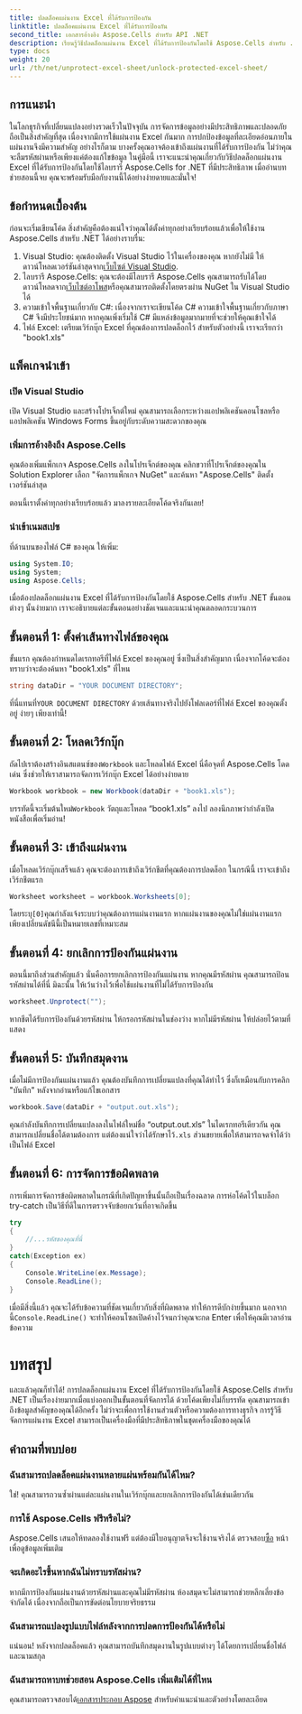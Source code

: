 ```yaml
---
title: ปลดล็อคแผ่นงาน Excel ที่ได้รับการป้องกัน
linktitle: ปลดล็อคแผ่นงาน Excel ที่ได้รับการป้องกัน
second_title: เอกสารอ้างอิง Aspose.Cells สำหรับ API .NET
description: เรียนรู้วิธีปลดล็อกแผ่นงาน Excel ที่ได้รับการป้องกันโดยใช้ Aspose.Cells สำหรับ .NET ในบทช่วยสอนทีละขั้นตอนที่เหมาะสำหรับผู้เริ่มต้นนี้
type: docs
weight: 20
url: /th/net/unprotect-excel-sheet/unlock-protected-excel-sheet/
---
```

## การแนะนำ

ในโลกธุรกิจที่เปลี่ยนแปลงอย่างรวดเร็วในปัจจุบัน การจัดการข้อมูลอย่างมีประสิทธิภาพและปลอดภัยถือเป็นสิ่งสำคัญที่สุด เนื่องจากมีการใช้แผ่นงาน Excel กันมาก การปกป้องข้อมูลที่ละเอียดอ่อนภายในแผ่นงานจึงมีความสำคัญ อย่างไรก็ตาม บางครั้งคุณอาจต้องเข้าถึงแผ่นงานที่ได้รับการป้องกัน ไม่ว่าคุณจะลืมรหัสผ่านหรือเพียงแค่ต้องแก้ไขข้อมูล ในคู่มือนี้ เราจะแนะนำคุณเกี่ยวกับวิธีปลดล็อกแผ่นงาน Excel ที่ได้รับการป้องกันโดยใช้ไลบรารี Aspose.Cells for .NET ที่มีประสิทธิภาพ เมื่ออ่านบทช่วยสอนนี้จบ คุณจะพร้อมรับมือกับงานนี้ได้อย่างง่ายดายและมั่นใจ!

## ข้อกำหนดเบื้องต้น

ก่อนจะเริ่มเขียนโค้ด สิ่งสำคัญคือต้องแน่ใจว่าคุณได้ตั้งค่าทุกอย่างเรียบร้อยแล้วเพื่อให้ใช้งาน Aspose.Cells สำหรับ .NET ได้อย่างราบรื่น:

1.  Visual Studio: คุณต้องติดตั้ง Visual Studio ไว้ในเครื่องของคุณ หากยังไม่มี ให้ดาวน์โหลดเวอร์ชันล่าสุดจาก[เว็บไซต์ Visual Studio](https://visualstudio.microsoft.com/downloads/).
2.  ไลบรารี Aspose.Cells: คุณจะต้องมีไลบรารี Aspose.Cells คุณสามารถรับได้โดยดาวน์โหลดจาก[เว็บไซต์อาโพส](https://releases.aspose.com/cells/net/)หรือคุณสามารถติดตั้งโดยตรงผ่าน NuGet ใน Visual Studio ได้
3. ความเข้าใจพื้นฐานเกี่ยวกับ C#: เนื่องจากเราจะเขียนโค้ด C# ความเข้าใจพื้นฐานเกี่ยวกับภาษา C# จึงมีประโยชน์มาก หากคุณเพิ่งเริ่มใช้ C# มีแหล่งข้อมูลมากมายที่จะช่วยให้คุณเข้าใจได้
4. ไฟล์ Excel: เตรียมเวิร์กบุ๊ก Excel ที่คุณต้องการปลดล็อกไว้ สำหรับตัวอย่างนี้ เราจะเรียกว่า "book1.xls"

## แพ็คเกจนำเข้า

### เปิด Visual Studio

เปิด Visual Studio และสร้างโปรเจ็กต์ใหม่ คุณสามารถเลือกระหว่างแอปพลิเคชันคอนโซลหรือแอปพลิเคชัน Windows Forms ขึ้นอยู่กับระดับความสะดวกของคุณ

### เพิ่มการอ้างอิงถึง Aspose.Cells

คุณต้องเพิ่มแพ็กเกจ Aspose.Cells ลงในโปรเจ็กต์ของคุณ คลิกขวาที่โปรเจ็กต์ของคุณใน Solution Explorer เลือก "จัดการแพ็กเกจ NuGet" และค้นหา "Aspose.Cells" ติดตั้งเวอร์ชันล่าสุด

ตอนนี้เราตั้งค่าทุกอย่างเรียบร้อยแล้ว มาลงรายละเอียดโค้ดจริงกันเลย!

### นำเข้าเนมสเปซ

ที่ด้านบนของไฟล์ C# ของคุณ ให้เพิ่ม:

```csharp
using System.IO;
using System;
using Aspose.Cells;
```

เมื่อต้องปลดล็อกแผ่นงาน Excel ที่ได้รับการป้องกันโดยใช้ Aspose.Cells สำหรับ .NET ขั้นตอนต่างๆ นั้นง่ายมาก เราจะอธิบายแต่ละขั้นตอนอย่างชัดเจนและแนะนำคุณตลอดกระบวนการ

## ขั้นตอนที่ 1: ตั้งค่าเส้นทางไฟล์ของคุณ

ขั้นแรก คุณต้องกำหนดไดเรกทอรีที่ไฟล์ Excel ของคุณอยู่ ซึ่งเป็นสิ่งสำคัญมาก เนื่องจากโค้ดจะต้องทราบว่าจะต้องค้นหา "book1.xls" ที่ไหน

```csharp
string dataDir = "YOUR DOCUMENT DIRECTORY";
```
 ที่นี่แทนที่`YOUR DOCUMENT DIRECTORY` ด้วยเส้นทางจริงไปยังโฟลเดอร์ที่ไฟล์ Excel ของคุณตั้งอยู่ ง่ายๆ เพียงเท่านี้!

## ขั้นตอนที่ 2: โหลดเวิร์กบุ๊ก

 ถัดไปเราต้องสร้างอินสแตนซ์ของ`Workbook` และโหลดไฟล์ Excel นี่คือจุดที่ Aspose.Cells โดดเด่น ซึ่งช่วยให้เราสามารถจัดการเวิร์กบุ๊ก Excel ได้อย่างง่ายดาย

```csharp
Workbook workbook = new Workbook(dataDir + "book1.xls");
```
 บรรทัดนี้จะเริ่มต้นใหม่`Workbook` วัตถุและโหลด “book1.xls” ลงไป ลองนึกภาพว่ากำลังเปิดหนังสือเพื่อเริ่มอ่าน!

## ขั้นตอนที่ 3: เข้าถึงแผ่นงาน

เมื่อโหลดเวิร์กบุ๊กเสร็จแล้ว คุณจะต้องการเข้าถึงเวิร์กชีตที่คุณต้องการปลดล็อก ในกรณีนี้ เราจะเข้าถึงเวิร์กชีตแรก

```csharp
Worksheet worksheet = workbook.Worksheets[0];
```
 โดยระบุ`[0]`คุณกำลังแจ้งระบบว่าคุณต้องการแผ่นงานแรก หากแผ่นงานของคุณไม่ใช่แผ่นงานแรก เพียงเปลี่ยนดัชนีนี้เป็นหมายเลขที่เหมาะสม

## ขั้นตอนที่ 4: ยกเลิกการป้องกันแผ่นงาน

ตอนนี้มาถึงส่วนสำคัญแล้ว นั่นคือการยกเลิกการป้องกันแผ่นงาน หากคุณมีรหัสผ่าน คุณสามารถป้อนรหัสผ่านได้ที่นี่ มิฉะนั้น ให้เว้นว่างไว้เพื่อใช้แผ่นงานที่ไม่ได้รับการป้องกัน

```csharp
worksheet.Unprotect("");
```
หากชีตได้รับการป้องกันด้วยรหัสผ่าน ให้กรอกรหัสผ่านในช่องว่าง หากไม่มีรหัสผ่าน ให้ปล่อยไว้ตามที่แสดง

## ขั้นตอนที่ 5: บันทึกสมุดงาน

เมื่อไม่มีการป้องกันแผ่นงานแล้ว คุณต้องบันทึกการเปลี่ยนแปลงที่คุณได้ทำไว้ ซึ่งก็เหมือนกับการคลิก "บันทึก" หลังจากอ่านหรือแก้ไขเอกสาร

```csharp
workbook.Save(dataDir + "output.out.xls");
```
 คุณกำลังบันทึกการเปลี่ยนแปลงลงในไฟล์ใหม่ชื่อ “output.out.xls” ในไดเรกทอรีเดียวกัน คุณสามารถเปลี่ยนชื่อได้ตามต้องการ แต่ต้องแน่ใจว่าได้รักษาไว้`.xls` ส่วนขยายเพื่อให้สามารถจดจำได้ว่าเป็นไฟล์ Excel

## ขั้นตอนที่ 6: การจัดการข้อผิดพลาด

การเพิ่มการจัดการข้อผิดพลาดในกรณีที่เกิดปัญหาขึ้นนั้นถือเป็นเรื่องฉลาด การห่อโค้ดไว้ในบล็อก try-catch เป็นวิธีที่ดีในการตรวจจับข้อยกเว้นที่อาจเกิดขึ้น

```csharp
try
{
    //...รหัสของคุณที่นี่
}
catch(Exception ex)
{
    Console.WriteLine(ex.Message);
    Console.ReadLine();
}
```
 เมื่อมีสิ่งนี้แล้ว คุณจะได้รับข้อความที่ชัดเจนเกี่ยวกับสิ่งที่ผิดพลาด ทำให้การดีบักง่ายขึ้นมาก นอกจากนี้`Console.ReadLine()` จะทำให้คอนโซลเปิดค้างไว้จนกว่าคุณจะกด Enter เพื่อให้คุณมีเวลาอ่านข้อความ

# บทสรุป

และแล้วคุณก็ทำได้! การปลดล็อกแผ่นงาน Excel ที่ได้รับการป้องกันโดยใช้ Aspose.Cells สำหรับ .NET เป็นเรื่องง่ายมากเมื่อแบ่งออกเป็นขั้นตอนที่จัดการได้ ด้วยโค้ดเพียงไม่กี่บรรทัด คุณสามารถเข้าถึงข้อมูลสำคัญของคุณได้อีกครั้ง ไม่ว่าจะเพื่อการใช้งานส่วนตัวหรือความต้องการทางธุรกิจ การรู้วิธีจัดการแผ่นงาน Excel สามารถเป็นเครื่องมือที่มีประสิทธิภาพในชุดเครื่องมือของคุณได้ 

## คำถามที่พบบ่อย

### ฉันสามารถปลดล็อคแผ่นงานหลายแผ่นพร้อมกันได้ไหม?
ใช่! คุณสามารถวนซ้ำผ่านแต่ละแผ่นงานในเวิร์กบุ๊กและยกเลิกการป้องกันได้เช่นเดียวกัน

### การใช้ Aspose.Cells ฟรีหรือไม่?
 Aspose.Cells เสนอให้ทดลองใช้งานฟรี แต่ต้องมีใบอนุญาตจึงจะใช้งานจริงได้ ตรวจสอบ[ซื้อ](https://purchase.aspose.com/buy) หน้าเพื่อดูข้อมูลเพิ่มเติม

### จะเกิดอะไรขึ้นหากฉันไม่ทราบรหัสผ่าน?
หากมีการป้องกันแผ่นงานด้วยรหัสผ่านและคุณไม่มีรหัสผ่าน ห้องสมุดจะไม่สามารถช่วยหลีกเลี่ยงข้อจำกัดได้ เนื่องจากถือเป็นการขัดต่อนโยบายจริยธรรม

### ฉันสามารถแปลงรูปแบบไฟล์หลังจากการปลดการป้องกันได้หรือไม่
แน่นอน! หลังจากปลดล็อคแล้ว คุณสามารถบันทึกสมุดงานในรูปแบบต่างๆ ได้โดยการเปลี่ยนชื่อไฟล์และนามสกุล

### ฉันสามารถหาบทช่วยสอน Aspose.Cells เพิ่มเติมได้ที่ไหน
 คุณสามารถตรวจสอบได้[เอกสารประกอบ Aspose](https://reference.aspose.com/cells/net/) สำหรับคำแนะนำและตัวอย่างโดยละเอียด